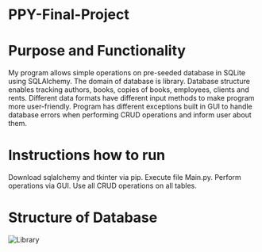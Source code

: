 # PPY-Final-Project

# Purpose and Functionality
My program allows simple operations on pre-seeded database in SQLite using SQLAlchemy. The domain of database is library. Database structure enables tracking authors, books, copies of books, employees, clients and rents. Different data formats have different input methods to make program more user-friendly. Program has different exceptions built in GUI to handle database errors when performing CRUD operations and inform user about them.

# Instructions how to run
Download sqlalchemy and tkinter via pip. Execute file Main.py. Perform operations via GUI. Use all CRUD operations on all tables.

# Structure of Database
![Library](https://github.com/pbetka/PPY-Final-Project/assets/127222519/c92bbc09-b761-42bf-8784-a9239b0478eb)
